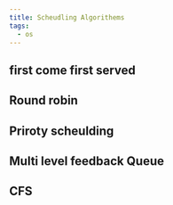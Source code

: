 ```yaml
---
title: Scheudling Algorithems
tags:
  - os
---
```


## first come first served

## Round robin

## Priroty scheulding

## Multi level feedback Queue

## CFS
